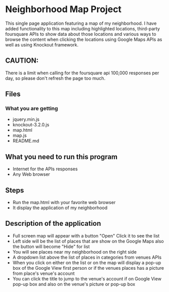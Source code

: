 # Neighborhood Map Project
This single page application featuring a map of my neighborhood. I have added functionality to this map including highlighted locations, third-party foursquare APIs to show data about those locations and various ways to browse the content when clicking the locations using Google Maps APIs as well as using Knockout framework.

## CAUTION:
There is a limit when calling for the foursquare api 100,000 responses per day, so please don't refresh the page too much.

## Files
### What you are getting
* jquery.min.js
* knockout-3.2.0.js
* map.html
* map.js
* README.md

## What you need to run this program
* Internet for the APIs responses
* Any Web browser

## Steps
* Run the map.html with your favorite web browser
* It display the application of my neighborhood

## Description of the application
* Full screen map will appear with a button "Open" Click it to see the list
* Left side will be the list of places that are show on the Google Maps also the button will become "Hide" for list
* You will see places near my neighborhood on the right side
* A dropdown list above the list of places in categories from venues APIs
* When you click on either on the list or on the map will display a pop-up box of the Google View first person or if the venues places has a picture from place's venue's account
* You can click the title to jump to the venue's account if on Google View pop-up box and also on the venue's picture or pop-up box
